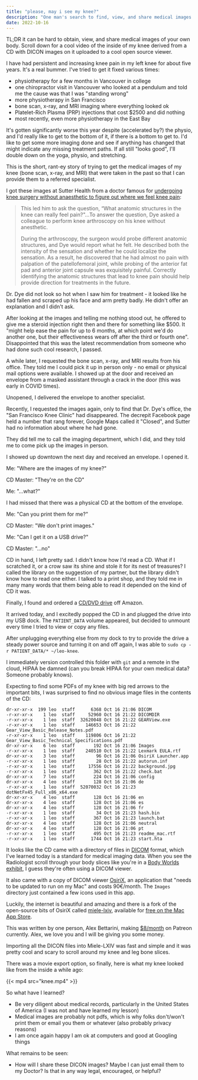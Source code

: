 ```yaml
---
title: "please, may i see my knee?"
description: "One man's search to find, view, and share medical images of his knee."
date: 2022-10-16
---
```


TL;DR it can be hard to obtain, view, and share medical images of your own body. Scroll down for a cool video of the
inside of my knee derived from a CD with DICON images on it uploaded to a cool open source viewer.

I have had persistent and increasing knee pain in my left knee for about five years. It's a real bummer. I've tried to
get it fixed various times:

* physiotherapy for a few months in Vancouver in college
* one chiropractor visit in Vancouver who looked at a pendulum and told me the cause was that I was "standing wrong"
* more physiotherapy in San Francisco
* bone scan, x-ray, and MRI imaging where everything looked ok
* Platelet-Rich Plasma (PRP) injections that cost $2500 and did nothing
* most recently, even more physiotherapy in the East Bay

It's gotten significantly worse this year despite (accelerated by?) the physio, and I'd really like to get to the bottom
of it, if there is a bottom to get to. I'd like to get some more imaging done and see if anything has changed that might
indicate any missing treatment paths. If all still "looks good", I'll double down on the yoga, physio, and stretching.

This is the short, rant-ey story of trying to get the medical images of my knee (bone scan, x-ray, and MRI) that were
taken in the past so that I can provide them to a referred specialist.

I got these images at Sutter Health from a doctor famous
for [undergoing knee surgery without anaesthetic to figure out where we feel knee pain](https://www.ncbi.nlm.nih.gov/pmc/articles/PMC2723708/):

> This led him to ask the question, “What anatomic structures in the knee can really feel pain?"...To answer the
> question, Dye asked a colleague to perform knee arthroscopy on his knee without anesthetic.
>
> During the arthroscopy, the surgeon would probe different anatomic structures, and Dye would report what he felt. He
> described both the intensity of the sensation and whether he could localize the sensation. As a result, he discovered
> that he had almost no pain with palpation of the patellofemoral joint, while probing of the anterior fat pad and
> anterior joint capsule was exquisitely painful. Correctly identifying the anatomic structures that lead to knee pain
> should help provide direction for treatments in the future.

Dr. Dye did not look so hot when I saw him for treatment - it looked like he had fallen and scraped up his face and arm
pretty badly. He didn't offer an explanation and I didn't ask.

After looking at the images and telling me nothing stood out, he offered to give me a steroid injection right then and
there for something like $500. It "might help ease the pain for up to 6 months, at which point we'd do another one, but
their effectiveness wears off after the third or fourth one". Disappointed that this was the latest recommendation from
someone who had done such cool research, I passed.

A while later, I requested the bone scan, x-ray, and MRI results from his office. They told me I could pick it up in
person only - no email or physical mail options were available. I showed up at the door and received an envelope from a
masked assistant through a crack in the door (this was early in COVID times).

Unopened, I delivered the envelope to another specialist.

Recently, I requested the images again, only to find that Dr. Dye's office, the "San Francisco Knee Clinic" had
disappeared. The decrepit Facebook page held a number that rang forever, Google Maps called it "Closed", and Sutter had
no information about where he had gone.

They did tell me to call the imaging department, which I did, and they told me to come pick up the images in person.

I showed up downtown the next day and received an envelope. I opened it.

Me: "Where are the images of my knee?"

CD Master: "They're on the CD"

Me: "...what?"

I had missed that there was a physical CD at the bottom of the envelope.

Me: "Can you print them for me?"

CD Master: "We don't print images."

Me: "Can I get it on a USB drive?"

CD Master: "...no"

CD in hand, I left pretty sad. I didn't know how I'd read a CD. What if I scratched it, or a crow saw its shine and
stole it for its nest of treasures? I called the library on the suggestion of my partner, but the library didn't know
how to read one either. I talked to a print shop, and they told me in many many words that them being able to read it
depended on the kind of CD it was.

Finally, I found and ordered
a [CD/DVD drive](https://www.amazon.com/dp/B07MJW5BXZ?ref=ppx_yo2ov_dt_b_product_details&th=1) off Amazon.

It arrived today, and I excitedly popped the CD in and plugged the drive into my USB dock. The `PATIENT_DATA` volume
appeared, but decided to unmount every time I tried to view or copy any files.

After unplugging everything else from my dock to try to provide the drive a steady power source and turning it on and
off again, I was able to `sudo cp -r PATIENT_DATA/* ~/leo-knee`.

I immediately version controlled this folder with `git` and a remote in the cloud, HIPAA be damned (can you break HIPAA
for your own medical data? Someone probably knows).

Expecting to find some PDFs of my knee with big red arrows to the important bits, I was surprised to find no obvious
image files in the contents of the CD:

```
dr-xr-xr-x  199 leo  staff      6368 Oct 16 21:06 DICOM
-r-xr-xr-x    1 leo  staff     52960 Oct 16 21:22 DICOMDIR
-r-xr-xr-x    1 leo  staff  32620048 Oct 16 21:22 GEARView.exe
-r-xr-xr-x    1 leo  staff    146653 Oct 16 21:22 Gear_View_Basic_Release_Notes.pdf
-r-xr-xr-x    1 leo  staff    119806 Oct 16 21:22 Gear_View_Basic_Technical_Specifications.pdf
dr-xr-xr-x    6 leo  staff       192 Oct 16 21:06 Images
-r-xr-xr-x    1 leo  staff    240510 Oct 16 21:22 Lexmark EULA.rtf
dr-xr-xr-x    3 leo  staff        96 Oct 16 21:06 OsiriX Launcher.app
-r-xr-xr-x    1 leo  staff        28 Oct 16 21:22 autorun.inf
-r-xr-xr-x    1 leo  staff     17556 Oct 16 21:22 background.jpg
-r-xr-xr-x    1 leo  staff       362 Oct 16 21:22 check.bat
dr-xr-xr-x    7 leo  staff       224 Oct 16 21:06 config
dr-xr-xr-x    4 leo  staff       128 Oct 16 21:06 de
-r-xr-xr-x    1 leo  staff  52070032 Oct 16 21:23 dotNetFx45_Full_x86_x64.exe
dr-xr-xr-x    4 leo  staff       128 Oct 16 21:06 en
dr-xr-xr-x    4 leo  staff       128 Oct 16 21:06 es
dr-xr-xr-x    4 leo  staff       128 Oct 16 21:06 fr
-r-xr-xr-x    1 leo  staff        34 Oct 16 21:23 hash.bin
-r-xr-xr-x    1 leo  staff       367 Oct 16 21:23 launch.bat
dr-xr-xr-x    4 leo  staff       128 Oct 16 21:06 neutral
dr-xr-xr-x    4 leo  staff       128 Oct 16 21:06 pt
-r-xr-xr-x    1 leo  staff       495 Oct 16 21:23 readme_mac.rtf
-r-xr-xr-x    1 leo  staff      1744 Oct 16 21:23 start.hta
```

It looks like the CD came with a directory of files in [DICOM](https://en.wikipedia.org/wiki/DICOM) format, which I've
learned today is a standard for medical imaging data. When you see the Radiologist scroll through your body slices like
you're in a [Body Worlds exhibit](https://bodyworlds.com/), I guess they're often using a DICOM viewer.

It also came with a copy of DICOM viewer [OsiriX](https://pixmeo.onfastspring.com/osirix-md-monthly-subscription), an
application that "needs to be updated to run on my Mac" and costs 90€/month. The `Images` directory just contained a few
icons used in this app.

Luckily, the internet is beautiful and amazing and there is a fork of the open-source bits of OsiriX
called [miele-lxiv](https://github.com/bettar/miele-lxiv), available
for [free on the Mac App Store](https://apps.apple.com/us/app/miele-lxiv/id988332475?mt=12).

This was written by one person, Alex Bettarini, making [$8/month](https://www.patreon.com/miele_lxiv) on Patreon
currently. Alex, we love you and I will be giving you some money.

Importing all the DICON files into Miele-LXIV was fast and simple and it was pretty cool and scary to scroll around my
knee and leg bone slices.

There was a movie export option, so finally, here is what my knee looked like from the inside a while ago:

{{< mp4 src="knee.mp4" >}}

So what have I learned?

* Be very diligent about medical records, particularly in the United States of America (I was not and have learned my
  lesson)
* Medical images are probably not pdfs, which is why folks don't/won't print them or email you them or whatever (also
  probably privacy reasons)
* I am once again happy I am ok at computers and good at Googling things

What remains to be seen:

* How will I share these DICON images? Maybe I can just email them to my Doctor? Is that in any way legal, encouraged,
  or helpful?
